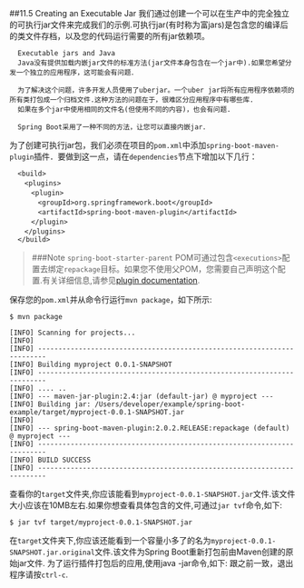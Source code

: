 ##11.5 Creating an Executable Jar
我们通过创建一个可以在生产中的完全独立的可执行jar文件来完成我们的示例.可执行jar(有时称为富jars)是包含您的编译后的类文件存档，以及您的代码运行需要的所有jar依赖项。
```  
  Executable jars and Java
  Java没有提供加载内嵌jar文件的标准方法(jar文件本身包含在一个jar中).如果您希望分发一个独立的应用程序，这可能会有问题．
  
  为了解决这个问题，许多开发人员使用了uberjar。一个uber jar将所有应用程序依赖项的所有类打包成一个归档文件.这种方法的问题在于，很难区分应用程序中有哪些库.
  如果在多个jar中使用相同的文件名(但使用不同的内容)，也会有问题.
  
  Spring Boot采用了一种不同的方法，让您可以直接内嵌jar．
```
为了创建可执行jar包，我们必须在项目的`pom.xml`中添加`spring-boot-maven-plugin`插件．要做到这一点，请在`dependencies`节点下增加以下几行：
```  
  <build>
  　<plugins>
  　　<plugin>
  　　　<groupId>org.springframework.boot</groupId>
  　　　<artifactId>spring-boot-maven-plugin</artifactId>
  　　</plugin>
  　</plugins>
  </build>
```
>###Note
>`spring-boot-starter-parent` POM可通过包含`<executions>`配置去绑定`repackage`目标。如果您不使用父POM，您需要自己声明这个配置.有关详细信息,请参见[plugin documentation](https://docs.spring.io/spring-boot/docs/2.0.2.RELEASE/maven-plugin/usage.html).

保存您的`pom.xml`并从命令行运行`mvn package`，如下所示:
```
$ mvn package
 
[INFO] Scanning for projects...
[INFO]
[INFO] ------------------------------------------------------------------------
[INFO] Building myproject 0.0.1-SNAPSHOT
[INFO] ------------------------------------------------------------------------
[INFO] .... ..  
[INFO] --- maven-jar-plugin:2.4:jar (default-jar) @ myproject ---
[INFO] Building jar: /Users/developer/example/spring-boot-example/target/myproject-0.0.1-SNAPSHOT.jar
[INFO]
[INFO] --- spring-boot-maven-plugin:2.0.2.RELEASE:repackage (default) @ myproject ---
[INFO] ------------------------------------------------------------------------
[INFO] BUILD SUCCESS
[INFO] ------------------------------------------------------------------------
```
查看你的`target`文件夹,你应该能看到`myproject-0.0.1-SNAPSHOT.jar`文件.该文件大小应该在10MB左右.如果你想查看具体包含的文件,可通过`jar tvf`命令,如下:
```
$ jar tvf target/myproject-0.0.1-SNAPSHOT.jar
```
在`target`文件夹下,你应该还能看到一个容量小多了的名为`myproject-0.0.1-SNAPSHOT.jar.original`文件.该文件为Spring Boot重新打包前由Maven创建的原始jar文件.
为了运行插件打包后的应用,使用java -jar命令,如下:
跟之前一致，退出程序请按`ctrl-c`.

